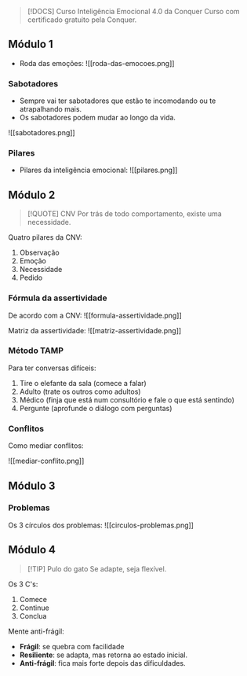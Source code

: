 
> [!DOCS] Curso Inteligência Emocional 4.0 da Conquer
> Curso com certificado gratuito pela Conquer.

## Módulo 1

- Roda das emoções:
![[roda-das-emocoes.png]]

### Sabotadores
- Sempre vai ter sabotadores que estão te incomodando ou te atrapalhando mais.
- Os sabotadores podem mudar ao longo da vida.

![[sabotadores.png]]

### Pilares
- Pilares da inteligência emocional:
![[pilares.png]]

## Módulo 2

> [!QUOTE] CNV
> Por trás de todo comportamento, existe uma necessidade.

Quatro pilares da CNV:
1. Observação
2. Emoção
3. Necessidade
4. Pedido

### Fórmula da assertividade

De acordo com a CNV:
![[formula-assertividade.png]]

Matriz da assertividade:
![[matriz-assertividade.png]]

### Método TAMP

Para ter conversas difíceis:
1. Tire o elefante da sala (comece a falar)
2. Adulto (trate os outros como adultos)
3. Médico (finja que está num consultório e fale o que está sentindo)
4. Pergunte (aprofunde o diálogo com perguntas)


### Conflitos
Como mediar conflitos:

![[mediar-conflito.png]]

## Módulo 3

### Problemas

Os 3 círculos dos problemas:
![[circulos-problemas.png]]

## Módulo 4


> [!TIP] Pulo do gato
> Se adapte, seja flexível.


Os 3 C's:
1. Comece
2. Continue
3. Conclua


Mente anti-frágil:
* **Frágil**: se quebra com facilidade
* **Resiliente**: se adapta, mas retorna ao estado inicial.
* **Anti-frágil**: fica mais forte depois das dificuldades.

